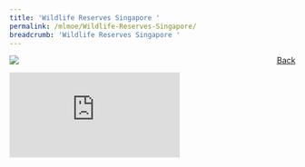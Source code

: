 ```yaml
---
title: 'Wildlife Reserves Singapore '
permalink: /mlmoe/Wildlife-Reserves-Singapore/
breadcrumb: 'Wildlife Reserves Singapore '
---
```

<a href="/gallery/pameran- bahasa- melayu-malay-language-exhibitions-e/community-partners/" style="float:right;">Back</a>
 <img src="/images/WRS-ML.jpg"> <br/>
<div class="video-container">
  <iframe src="https://www.youtube.com/embed/YdN86Nhz2MY" frameborder="0" allow="accelerometer; autoplay; encrypted-media; gyroscope; picture-in-picture" allowfullscreen></iframe></div>
